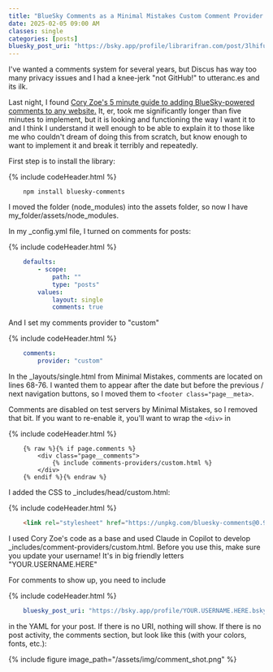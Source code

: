 ```yaml
---
title: "BlueSky Comments as a Minimal Mistakes Custom Comment Provider for Jekyll"
date: 2025-02-05 09:00 AM
classes: single
categories: [posts]
bluesky_post_uri: "https://bsky.app/profile/librarifran.com/post/3lhifudavc22e"
---
```


I've wanted a comments system for several years, but Discus has way too many privacy issues and I had a knee-jerk "not GitHub!" to utteranc.es and its ilk.  

Last night, I found [Cory Zoe's 5 minute guide to adding BlueSky-powered comments to any website.](https://www.coryzue.com/writing/bluesky-comments/) It, er, took me significantly longer than five minutes to implement, but it is looking and functioning the way I want it to and I think I understand it well enough to be able to explain it to those like me who couldn't dream of doing this from scratch, but know enough to want to implement it and break it terribly and repeatedly.  

First step is to install the library: 

{% include codeHeader.html %}
~~~console
    npm install bluesky-comments
~~~

I moved the folder (node_modules) into the assets folder, so now I have my_folder/assets/node_modules.

In my _config.yml file, I turned on comments for posts:

{% include codeHeader.html %}
~~~yaml
    defaults:
        - scope:
            path: ""
            type: "posts"
        values:
            layout: single
            comments: true
~~~

And I set my comments provider to "custom"

{% include codeHeader.html %}
~~~yaml
    comments:
        provider: "custom"
~~~

In the _layouts/single.html from Minimal Mistakes, comments are located on lines 68-76. I wanted them to appear after the date but before the previous / next navigation buttons, so I moved them to `<footer class="page__meta>`.  

Comments are disabled on test servers by Minimal Mistakes, so I removed that bit. If you want to re-enable it, you'll want to wrap the `<div>` in

{% include codeHeader.html %}
~~~liquid
    {% raw %}{% if page.comments %}
        <div class="page__comments">
            {% include comments-providers/custom.html %}
        </div>
    {% endif %}{% endraw %}
~~~

I added the CSS to _includes/head/custom.html:

{% include codeHeader.html %}
~~~html
    <link rel="stylesheet" href="https://unpkg.com/bluesky-comments@0.9.0/dist/bluesky-comments.css">
~~~

I used Cory Zoe's code as a base and used Claude in Copilot to develop _includes/comment-providers/custom.html. Before you use this, make sure you update your username! It's in big friendly letters "YOUR.USERNAME.HERE"

<script src="https://gist.github.com/mfgaede/1dadb849bb362f7364db7eb248dc7343.js"></script>

For comments to show up, you need to include

{% include codeHeader.html %}
~~~yaml
    bluesky_post_uri: "https://bsky.app/profile/YOUR.USERNAME.HERE.bsky.social/post/POSTIDHERE"
~~~

in the YAML for your post. If there is no URI, nothing will show. If there is no post activity, the comments section, but look like this (with your colors, fonts, etc.):

{% include figure image_path="/assets/img/comment_shot.png" %}